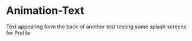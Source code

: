 # Animation-Text
 Text appearing form the back of another test 
 testing some splash screens for Profile 
 
